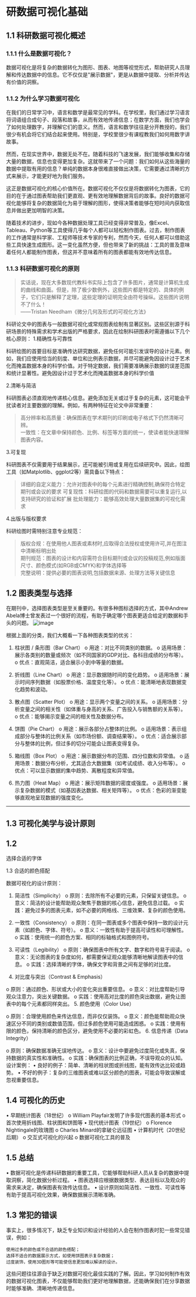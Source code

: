 # 研数据可视化基础

## 1.1 科研数据可视化概述
### 1.1.1 什么是数据可视化？
数据可视化是将复杂的数据转化为图形、图表、地图等视觉形式，帮助研究人员理解和传达数据中的信息。它不仅仅是"展示数据"，更是从数据中提取、分析并传达有价值的洞察。
### 1.1.2 为什么学习数据可视化
在我们的日常学习中，语言和数学是最常见的学科。在学校里，我们通过学习语言将词语组合成句子、段落和故事，从而有效地传递信息；在数学方面，我们也学会了如何处理数字，并理解它们的意义。然而，语言和数学往往是分开教授的，我们很少有机会将它们结合起来使用。特别是，学校里很少有课程教我们如何用数字讲故事。
 
然而，在现实世界中，数据无处不在。随着科技的飞速发展，我们能够收集和存储大量的数据，信息也变得更加复杂。这就带来了一个问题：我们如何从这些海量的数据中提取有用的信息？单纯的数据本身很难直接做出决策，它需要通过清晰的方式来展示，才能更好地为我们服务。

这正是数据可视化的核心价值所在。数据可视化不仅仅是将数据转化为图表，它的目的在于通过图表帮助我们更直观、更有效地理解数据背后的故事。良好的数据可视化能够将复杂的数据简化为易于理解的图形，使得决策者能够在短时间内获取信息并做出更加明智的决策。

随着技术的进步，现如今各种数据处理工具已经变得非常普及，像Excel、Tableau、Python等工具使得几乎每个人都可以轻松制作图表。过去，制作图表的工作通常是科学家、工程师等技术专家的专利，然而今天，任何人都可以借助这些工具快速生成图形。这一变化虽然方便，但也带来了新的挑战：工具的普及意味着任何人都能制作图表，但这并不意味着所有的图表都能有效地传达信息。

### 1.1.3 科研数据可视化的原则

>实话说，现在大多数现代教科书实际上包含了许多图片，通常是计算机生成的曲线和曲面。但是，除了极少数例外，这些图片都是特定的、具体的例子，它们只是解释了定理，这些定理的证明完全由符号操纵。这些图片说明不了什么！  
>                          ——Tristan Needham《微分几何及形式的可视化方法》


科研论文中的图表与一般数据可视化或常规图表绘制有显著区别。这些区别源于科研场景的特殊需求和学术出版的严格要求，因此在绘制科研图表时需遵循以下几个核心原则：
1.精确性与可靠性

科研绘图的首要目标是准确传达研究数据，避免任何可能引发误导的设计元素。例如，我们应使用恰当的刻度、单位和比例表示数据，并尽可能避免因设计过于艺术化而掩盖数据本身的科学价值。对于特定数据，我们需要准确展示数据的误差范围和统计显著性。避免因设计过于艺术化而掩盖数据本身的科学价值

2.清晰与简洁

科研图表必须直观地传递核心信息。避免添加无关或过于复杂的元素，这可能会干扰读者对主要数据的理解。例如，有两种特征在论文中非常重要：
>高分辨率和高质量：确保图表在学术期刊的印刷或电子格式下仍然清晰可辨。  
一致性：在文章中保持颜色、比例、标签等方面的统一，使读者能快速理解图表内容。

3.可复现

科研图表不仅需要用于结果展示，还可能被引用或复用在后续研究中。因此，绘图工具（如Matplotlib、ggplot2等）需具备以下特点：
>详细的自定义能力：允许对图表中的每个元素进行精确控制,确保符合特定期刊或会议的要求
可复现性：科研绘图的代码和数据需要可以重复运行,以支持研究的验证和扩展
批处理能力：能够高效处理大量数据集的可视化需求

4.出版与版权要求

科研绘图时需特别注意专业规范：
>版权合规：在使用他人图表或素材时,应取得合法授权或使用许可,并在图注中清晰标明出处  
期刊规范：图表的设计和内容需符合目标期刊或会议的投稿规范,例如版面尺寸、颜色模式(如RGB或CMYK)和字体选择等  
完整说明：提供必要的图表说明,包括数据来源、处理方法等关键信息




## 1.2 图表类型与选择
在期刊中，选择图表类型是至关重要的。有很多种图标选择的方式，其中Andrew Abela博士曾发表过一个很好的流程，有助于确定哪个图表更适合给定的数据和手头的问题。
![image](images/choosing-a-good-chart.jpg)

根据上面的分类，我们大概看一下各种图表类型的优劣：

1.	柱状图 / 条形图（Bar Chart）
o	用途：对比不同类别的数据。
o	适用场景：展示各类别的数量或频次（如不同国家的GDP对比、各科目成绩的分布等）。
o	优点：直观简洁，适合展示小到中等量的数据。
 
2.	折线图（Line Chart）
o	用途：显示数据随时间的变化趋势。
o	适用场景：展示时间序列数据（如股票价格、温度变化等）。
o	优点：能清晰地表现数据变化趋势和波动。
 
 

3.	散点图（Scatter Plot）
o	用途：显示两个变量之间的关系。
o	适用场景：分析变量之间的相关性（如体重与身高的关系、广告投入与销售额的关系等）。
o	优点：能够揭示变量之间的相关性及数据分布。
 
4.	饼图（Pie Chart）
o	用途：展示各部分占整体的比例。
o	适用场景：表示组成部分与整体的比例关系（如市场份额、调查结果等）。
o	优点：适合展示部分与整体的比例，但过多的切分可能会让图表变得复杂。
 
5.	箱线图（Box Plot）
o	用途：展示数据分布的范围、四分位数和异常值。
o	适用场景：数据分布分析，尤其适合大数据集（如考试成绩、收入分布等）。
o	优点：可以显示数据的集中趋势、离散程度和异常值。
 
6.	热力图（Heat Map）
o	用途：展示矩阵数据的密度或强度。
o	适用场景：展示复杂数据的模式（如基因表达数据、相关矩阵等）。
o	优点：色彩的渐变能够直观地呈现数据的强度变化。
 
 

________________________________________
## 1.3 可视化美学与设计原则




## 1.2 
选择合适的字体


1.3
合适的颜色搭配



数据可视化的设计原则：
1.	简洁性（Simplicity）
o	原则：去除所有不必要的元素，只保留关键信息。
o	意义：简洁的设计能帮助观众聚焦于数据的核心信息，避免信息过载。
o	实践：避免过多的图表元素，如不必要的网格线、三维效果、复杂的颜色使用。

2.	一致性（Consistency）
o	原则：在同一图表或多个图表中保持一致的设计元素（如颜色、字体、符号）。
o	意义：一致性有助于提高可读性和可理解性。
o	实践：使用统一的颜色方案、相同的标轴格式和图例符号。

3.	可读性（Legibility）
o	原则：确保图表中所有文字、数字和符号易于阅读。
o	意义：无论图表的复杂度如何，都需要保证观众能够清晰地解读图表中的信息。
o	实践：选择清晰的字体，确保文字和背景之间有足够的对比度。
4.	对比度与突出（Contrast & Emphasis）

o	原则：通过颜色、形状或大小的变化突出重要信息。
o	意义：对比度帮助引导观众注意力，突出关键数据。
o	实践：使用高对比度的颜色突出数据，避免让图表中的每个元素都同样突出。
5.	颜色使用（Color Use）

o	原则：合理使用颜色来传达信息，而非仅仅装饰。
o	意义：颜色能帮助观众快速区分不同的类别或数值范围，但过多颜色使用可能造成困惑。
o	实践：使用有限的颜色，保持清晰的颜色区分，避免使用不必要的彩虹色。
6.	信息传递（Data Integrity）

o	原则：确保数据准确无误地传达。
o	意义：设计中要避免过度简化或失真，保持数据的真实性和准确性。
o	实践：确保图表的比例正确，不误导观众的认知。
设计案例：
•	良好的例子：简单、清晰的柱状图或折线图，能有效传达比较或趋势。
•	不好的例子：复杂的三维图表或难以区分颜色的图表，可能会导致误解或忽视重要信息。


## 1.4 可视化的历史
•	早期统计图表（18世纪） 
o	William Playfair发明了许多现代图表的基本形式
o	首次使用折线图、柱状图和饼图等
•	现代统计图表（19世纪） 
o	Florence Nightingale的玫瑰图
o	Charles Minard的拿破仑远征图
•	计算机时代（20世纪后期） 
o	交互式可视化的兴起
o	数据可视化工具的普及


## 1.5 总结
•	数据可视化是传递科研数据的重要工具，它能够帮助科研人员从复杂的数据中提取洞察，简化数据分析过程。
•	图表选择应根据数据类型、表达目标以及观众的需求来决定，确保图表有效传达信息。
•	设计原则如简洁性、一致性、可读性等有助于提高可视化效果，确保数据展示清晰准确。



## 1.3 常犯的错误
事实上，很多情况下，缺乏专业知识和设计经验的人会在制作图表时犯一些常见错误，例如：

    使用过多的颜色或不合适的颜色搭配；
    选择不适合的数据展示方式，如使用饼图表示复杂数据；
    过度装饰，使用3D图形等可能使信息更加难以解读的设计。

这些问题往往源自于缺乏对数据可视化最佳实践的了解。因此，学习如何制作有效的数据可视化图表，不仅能够帮助我们更好地理解数据，还能确保我们在分享数据时能够准确、清晰地传递信息。